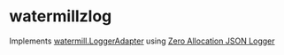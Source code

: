 # watermillzlog

Implements [watermill.LoggerAdapter](https://github.com/ThreeDotsLabs/watermill/blob/master/log.go) using [Zero Allocation JSON Logger](https://github.com/rs/zerolog)